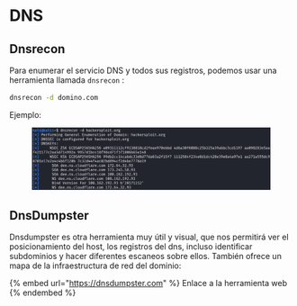 # DNS

## Dnsrecon

Para enumerar el servicio DNS y todos sus registros, podemos usar una herramienta llamada `dnsrecon` :

```bash
dnsrecon -d domino.com
```

Ejemplo:

<figure><img src="../../.gitbook/assets/image (2) (1) (1) (1) (1).png" alt=""><figcaption></figcaption></figure>

## DnsDumpster

Dnsdumpster es otra herramienta muy útil y visual, que nos permitirá ver el posicionamiento del host, los registros del dns, incluso identificar subdominios y hacer diferentes escaneos sobre ellos. También ofrece un mapa de la infraestructura de red del dominio:

{% embed url="https://dnsdumpster.com" %}
Enlace a la herramienta web
{% endembed %}


